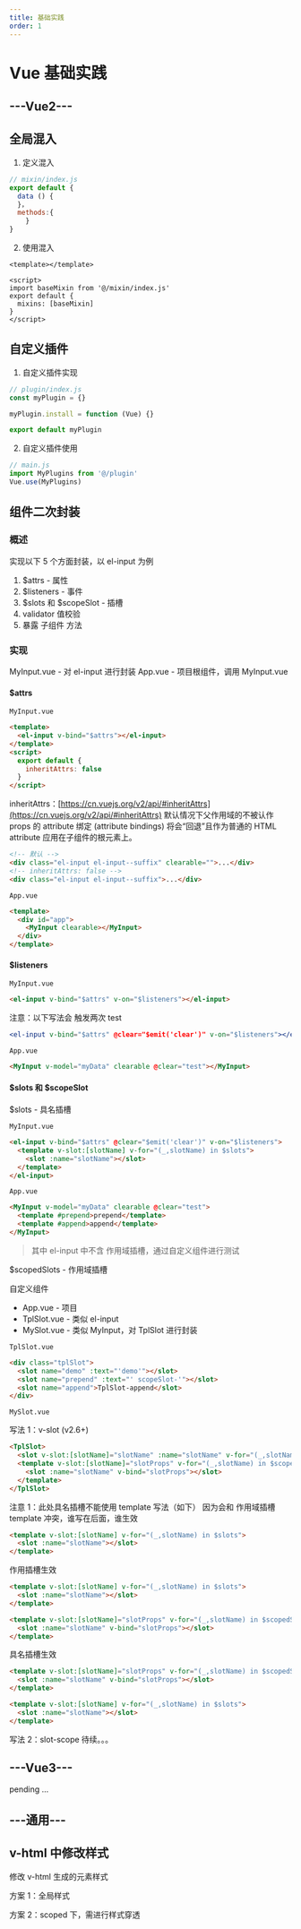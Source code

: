 ```yaml
---
title: 基础实践
order: 1
---
```


# Vue 基础实践

## ---Vue2---

## 全局混入

1. 定义混入

```javascript
// mixin/index.js
export default {
  data () {
  }，
  methods:{
	}
}
```

2. 使用混入

```vue
<template></template>

<script>
import baseMixin from '@/mixin/index.js'
export default {
  mixins: [baseMixin]
}
</script>
```

## 自定义插件

1. 自定义插件实现

```javascript
// plugin/index.js
const myPlugin = {}

myPlugin.install = function (Vue) {}

export default myPlugin
```

2. 自定义插件使用

```javascript
// main.js
import MyPlugins from '@/plugin'
Vue.use(MyPlugins)
```

## 组件二次封装

### 概述

实现以下 5 个方面封装，以 el-input 为例

1.  $attrs - 属性
2.  $listeners - 事件
3.  $slots 和 $scopeSlot - 插槽
4.  validator 值校验
5.  暴露 子组件 方法

### 实现

MyInput.vue - 对 el-input 进行封装
App.vue - 项目根组件，调用 MyInput.vue

#### $attrs

`MyInput.vue `

```html
<template>
  <el-input v-bind="$attrs"></el-input>
</template>
<script>
  export default {
    inheritAttrs: false
  }
</script>
```

inheritAttrs：[https://cn.vuejs.org/v2/api/#inheritAttrs](https://cn.vuejs.org/v2/api/#inheritAttrs)
默认情况下父作用域的不被认作 props 的 attribute 绑定 (attribute bindings) 将会“回退”且作为普通的 HTML attribute 应用在子组件的根元素上。

```html
<!-- 默认 -->
<div class="el-input el-input--suffix" clearable="">...</div>
<!-- inheritAttrs: false -->
<div class="el-input el-input--suffix">...</div>
```

`App.vue `

```html
<template>
  <div id="app">
    <MyInput clearable></MyInput>
  </div>
</template>
```

#### $listeners

`MyInput.vue`

```html
<el-input v-bind="$attrs" v-on="$listeners"></el-input>
```

注意：以下写法会 触发两次 test

```jsx
<el-input v-bind="$attrs" @clear="$emit('clear')" v-on="$listeners"></el-input>
```

`App.vue`

```html
<MyInput v-model="myData" clearable @clear="test"></MyInput>
```

#### $slots 和 $scopeSlot

$slots - 具名插槽

`MyInput.vue`

```html
<el-input v-bind="$attrs" @clear="$emit('clear')" v-on="$listeners">
  <template v-slot:[slotName] v-for="(_,slotName) in $slots">
    <slot :name="slotName"></slot>
  </template>
</el-input>
```

`App.vue`

```html
<MyInput v-model="myData" clearable @clear="test">
  <template #prepend>prepend</template>
  <template #append>append</template>
</MyInput>
```

> 其中 el-input 中不含 作用域插槽，通过自定义组件进行测试

$scopedSlots - 作用域插槽

自定义组件

- App.vue - 项目
- TplSlot.vue - 类似 el-input
- MySlot.vue - 类似 MyInput，对 TplSlot 进行封装

`TplSlot.vue`

```html
<div class="tplSlot">
  <slot name="demo" :text="'demo'"></slot>
  <slot name="prepend" :text="' scopeSlot-'"></slot>
  <slot name="append">TplSlot-append</slot>
</div>
```

`MySlot.vue`

写法 1：v-slot (v2.6+)

```html
<TplSlot>
  <slot v-slot:[slotName]="slotName" :name="slotName" v-for="(_,slotName) in $slots"> </slot>
  <template v-slot:[slotName]="slotProps" v-for="(_,slotName) in $scopedSlots">
    <slot :name="slotName" v-bind="slotProps"></slot>
  </template>
</TplSlot>
```

注意 1：此处具名插槽不能使用 template 写法（如下）
因为会和 作用域插槽 template 冲突，谁写在后面，谁生效

```html
<template v-slot:[slotName] v-for="(_,slotName) in $slots">
  <slot :name="slotName"></slot>
</template>
```

作用插槽生效

```html
<template v-slot:[slotName] v-for="(_,slotName) in $slots">
  <slot :name="slotName"></slot>
</template>

<template v-slot:[slotName]="slotProps" v-for="(_,slotName) in $scopedSlots">
  <slot :name="slotName" v-bind="slotProps"></slot>
</template>
```

具名插槽生效

```html
<template v-slot:[slotName]="slotProps" v-for="(_,slotName) in $scopedSlots">
  <slot :name="slotName" v-bind="slotProps"></slot>
</template>

<template v-slot:[slotName] v-for="(_,slotName) in $slots">
  <slot :name="slotName"></slot>
</template>
```

写法 2：slot-scope
待续。。。

## ---Vue3---

pending ...

## ---通用---

## v-html 中修改样式

修改 v-html 生成的元素样式

方案 1：全局样式

方案 2：scoped 下，需进行样式穿透
